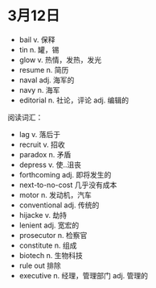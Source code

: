 # 3月12日

- bail v. 保释
- tin n. 罐，锡
- glow v. 热情，发热，发光
- resume n. 简历
- naval adj. 海军的
- navy n. 海军
- editorial n. 社论，评论 adj. 编辑的

阅读词汇：

- lag v. 落后于
- recruit v. 招收
- paradox n. 矛盾
- depress v. 使..沮丧
- forthcoming adj. 即将发生的
- next-to-no-cost 几乎没有成本
- motor n. 发动机，汽车
- conventional adj. 传统的
- hijacke v. 劫持
- lenient adj. 宽宏的
- prosecutor n. 检察官
- constitute n. 组成
- biotech n. 生物科技
- rule out 排除
- executive n. 经理，管理部门 adj. 管理的

